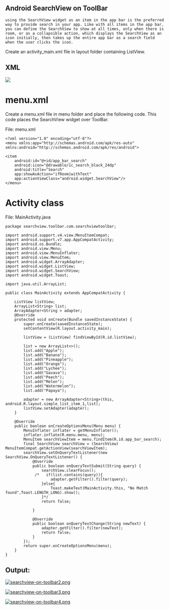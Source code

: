 ## Android SearchView on ToolBar

    using the SearchView widget as an item in the app bar is the preferred way to provide search in your app. Like with all items in the app bar, you can define the SearchView to show at all times, only when there is room, or as a collapsible action, which displays the SearchView as an icon initially, then takes up the entire app bar as a search field when the user clicks the icon.

Create an activity_main.xml file in layout folder containing ListView.

## XML
<img src="https://user-images.githubusercontent.com/78701779/134665601-f76558ef-b719-453d-82e0-c767f8831a50.png">

# menu.xml
Create a menu.xml file in menu folder and place the following code. This code places the SearchView widget over ToolBar.

File: menu.xml

	<?xml version="1.0" encoding="utf-8"?>  
	<menu xmlns:app="http://schemas.android.com/apk/res-auto"  
	xmlns:android="http://schemas.android.com/apk/res/android">  

	<item  
		android:id="@+id/app_bar_search"  
		android:icon="@drawable/ic_search_black_24dp"  
		android:title="Search"  
		app:showAsAction="ifRoom|withText"  
		app:actionViewClass="android.widget.SearchView"/>  
	</menu>  


# Activity class

File: MainActivity.java

	package searchview.toolbar.com.searchviewtoolbar;  

	import android.support.v4.view.MenuItemCompat;  
	import android.support.v7.app.AppCompatActivity;  
	import android.os.Bundle;  
	import android.view.Menu;  
	import android.view.MenuInflater;  
	import android.view.MenuItem;  
	import android.widget.ArrayAdapter;  
	import android.widget.ListView;  
	import android.widget.SearchView;  
	import android.widget.Toast;  

	import java.util.ArrayList;  

	public class MainActivity extends AppCompatActivity {  

		ListView listView;  
		ArrayList<String> list;  
		ArrayAdapter<String > adapter;  
		@Override  
		protected void onCreate(Bundle savedInstanceState) {  
			super.onCreate(savedInstanceState);  
			setContentView(R.layout.activity_main);  

			listView = (ListView) findViewById(R.id.listView);  

			list = new ArrayList<>();  
			list.add("Apple");  
			list.add("Banana");  
			list.add("Pineapple");  
			list.add("Orange");  
			list.add("Lychee");  
			list.add("Gavava");  
			list.add("Peech");  
			list.add("Melon");  
			list.add("Watermelon");  
			list.add("Papaya");  

			adapter = new ArrayAdapter<String>(this, android.R.layout.simple_list_item_1,list);  
			listView.setAdapter(adapter);  
		}  

		@Override  
		public boolean onCreateOptionsMenu(Menu menu) {  
			MenuInflater inflater = getMenuInflater();  
			inflater.inflate(R.menu.menu, menu);  
			MenuItem searchViewItem = menu.findItem(R.id.app_bar_search);  
			final SearchView searchView = (SearchView) MenuItemCompat.getActionView(searchViewItem);  
			searchView.setOnQueryTextListener(new SearchView.OnQueryTextListener() {  
				@Override  
				public boolean onQueryTextSubmit(String query) {  
					searchView.clearFocus();  
				 /*   if(list.contains(query)){ 
						adapter.getFilter().filter(query); 
					}else{ 
						Toast.makeText(MainActivity.this, "No Match found",Toast.LENGTH_LONG).show(); 
					}*/  
					return false;  

				}  

				@Override  
				public boolean onQueryTextChange(String newText) {  
					adapter.getFilter().filter(newText);  
					return false;  
				}  
			});  
			return super.onCreateOptionsMenu(menu);  
		}  
	}  
## Output:

[![searchview-on-toolbar2.png](https://i.postimg.cc/wBsjvPK7/searchview-on-toolbar2.png)](https://postimg.cc/yJsHpL8H)

[![searchview-on-toolbar3.png](https://i.postimg.cc/QtQNgTdD/searchview-on-toolbar3.png)](https://postimg.cc/2b5fr3W9)

[![searchview-on-toolbar4.png](https://i.postimg.cc/50dNF31p/searchview-on-toolbar4.png)](https://postimg.cc/GBK1Wv4s)
